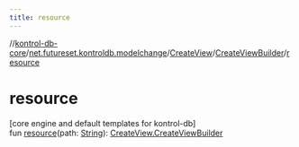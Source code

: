 ```yaml
---
title: resource
---
```

//[kontrol-db-core](../../../../index.html)/[net.futureset.kontroldb.modelchange](../../index.html)/[CreateView](../index.html)/[CreateViewBuilder](index.html)/[resource](resource.html)



# resource



[core engine and default templates for kontrol-db]\
fun [resource](resource.html)(path: [String](https://kotlinlang.org/api/latest/jvm/stdlib/kotlin/-string/index.html)): [CreateView.CreateViewBuilder](index.html)




